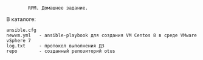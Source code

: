 			RPM. Домашнее задание.
			
В каталоге:

	ansible.cfg
	newvm.yml	- ansible-playbook для создания VM Centos 8 в среде VMware vSphere 7
	log.txt		- протокол выполнения ДЗ
	repo		- созданный репозиторий otus